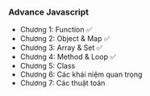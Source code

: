 ### Advance Javascript
- Chương 1: Function ✅
- Chương 2: Object & Map ✅
- Chương 3: Array & Set ✅
- Chương 4: Method & Loop ✅
- Chương 5: Class
- Chương 6: Các khái niệm quan trọng
- Chương 7: Các thuật toán

